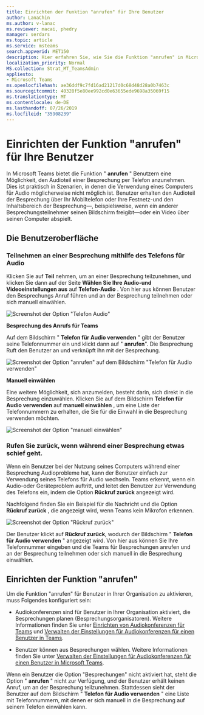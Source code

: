 ```yaml
---
title: Einrichten der Funktion "anrufen" für Ihre Benutzer
author: LanaChin
ms.author: v-lanac
ms.reviewer: macai, phedry
manager: serdars
ms.topic: article
ms.service: msteams
search.appverid: MET150
description: Hier erfahren Sie, wie Sie die Funktion "anrufen" in Microsoft Teams einrichten, damit Benutzer in Szenarien, in denen die Verwendung Ihres Computers für Audio möglicherweise nicht möglich ist, über das Telefon teilnehmen können.
localization_priority: Normal
MS.collection: Strat_MT_TeamsAdmin
appliesto:
- Microsoft Teams
ms.openlocfilehash: ae36ddf9c7fd16ad21217d0c68d48d28a0b7463c
ms.sourcegitcommit: 40328f5e80ee992cd0e63655ede9698a35069f15
ms.translationtype: MT
ms.contentlocale: de-DE
ms.lasthandoff: 07/26/2019
ms.locfileid: "35908239"
---
```

# <a name="set-up-the-call-me-feature-for-your-users"></a>Einrichten der Funktion "anrufen" für Ihre Benutzer

In Microsoft Teams bietet die Funktion " **anrufen** " Benutzern eine Möglichkeit, den Audioteil einer Besprechung per Telefon anzunehmen. Dies ist praktisch in Szenarien, in denen die Verwendung eines Computers für Audio möglicherweise nicht möglich ist. Benutzer erhalten den Audioteil der Besprechung über Ihr Mobiltelefon oder Ihre Festnetz-und den Inhaltsbereich der Besprechung&mdash;, beispielsweise, wenn ein anderer Besprechungsteilnehmer seinen Bildschirm freigibt&mdash;oder ein Video über seinen Computer abspielt.

## <a name="the-user-experience"></a>Die Benutzeroberfläche

### <a name="join-a-meeting-by-using-phone-for-audio"></a>Teilnehmen an einer Besprechung mithilfe des Telefons für Audio

Klicken Sie auf **Teil** nehmen, um an einer Besprechung teilzunehmen, und klicken Sie dann auf der Seite **Wählen Sie Ihre Audio-und Videoeinstellungen aus** auf **Telefon-Audio** . Von hier aus können Benutzer den Besprechungs Anruf führen und an der Besprechung teilnehmen oder sich manuell einwählen.

![Screenshot der Option "Telefon Audio"](media/set-up-the-call-me-feature-for-your-users-phone-audio.png)

**Besprechung des Anrufs für Teams**

Auf dem Bildschirm " **Telefon für Audio verwenden** " gibt der Benutzer seine Telefonnummer ein und klickt dann auf " **anrufen**". Die Besprechung Ruft den Benutzer an und verknüpft ihn mit der Besprechung.

![Screenshot der Option "anrufen" auf dem Bildschirm "Telefon für Audio verwenden"](media/set-up-the-call-me-feature-for-your-users-call-me.png)

**Manuell einwählen**

Eine weitere Möglichkeit, sich anzumelden, besteht darin, sich direkt in die Besprechung einzuwählen. Klicken Sie auf dem Bildschirm **Telefon für Audio verwenden** auf **manuell einwählen** , um eine Liste der Telefonnummern zu erhalten, die Sie für die Einwahl in die Besprechung verwenden möchten.

![Screenshot der Option "manuell einwählen"](media/set-up-the-call-me-feature-for-your-users-dial-in.png)

### <a name="get-a-call-back-when-something-goes-wrong-with-audio-during-a-meeting"></a>Rufen Sie zurück, wenn während einer Besprechung etwas schief geht.

Wenn ein Benutzer bei der Nutzung seines Computers während einer Besprechung Audioprobleme hat, kann der Benutzer einfach zur Verwendung seines Telefons für Audio wechseln. Teams erkennt, wenn ein Audio-oder Geräteproblem auftritt, und leitet den Benutzer zur Verwendung des Telefons ein, indem die Option **Rückruf zurück** angezeigt wird.

Nachfolgend finden Sie ein Beispiel für die Nachricht und die Option **Rückruf zurück** , die angezeigt wird, wenn Teams kein Mikrofon erkennen.

![Screenshot der Option "Rückruf zurück"](media/set-up-the-call-me-feature-for-your-users-no-mic.PNG)

Der Benutzer klickt auf **Rückruf zurück**, wodurch der Bildschirm " **Telefon für Audio verwenden** " angezeigt wird. Von hier aus können Sie Ihre Telefonnummer eingeben und die Teams für Besprechungen anrufen und an der Besprechung teilnehmen oder sich manuell in die Besprechung einwählen.

## <a name="set-up-the-call-me-feature"></a>Einrichten der Funktion "anrufen"

Um die Funktion "anrufen" für Benutzer in Ihrer Organisation zu aktivieren, muss Folgendes konfiguriert sein:

- Audiokonferenzen sind für Benutzer in Ihrer Organisation aktiviert, die Besprechungen planen (Besprechungsorganisatoren). Weitere Informationen finden Sie unter [Einrichten von Audiokonferenzen für Teams](set-up-audio-conferencing-in-teams.md) und [Verwalten der Einstellungen für Audiokonferenzen für einen Benutzer in Teams](manage-the-audio-conferencing-settings-for-a-user-in-teams.md).

- Benutzer können aus Besprechungen wählen. Weitere Informationen finden Sie unter [Verwalten der Einstellungen für Audiokonferenzen für einen Benutzer in Microsoft Teams](manage-the-audio-conferencing-settings-for-a-user-in-teams.md).

Wenn ein Benutzer die Option "Besprechungen" nicht aktiviert hat, steht die Option " **anrufen** " nicht zur Verfügung, und der Benutzer erhält keinen Anruf, um an der Besprechung teilzunehmen. Stattdessen sieht der Benutzer auf dem Bildschirm " **Telefon für Audio verwenden** " eine Liste mit Telefonnummern, mit denen er sich manuell in die Besprechung auf seinem Telefon einwählen kann.
